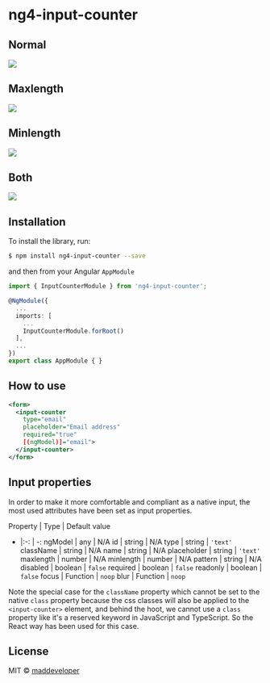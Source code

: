 # ng4-input-counter

## Normal

![](http://g.recordit.co/VtQnGdw6eX.gif)

## Maxlength

![](http://g.recordit.co/KAVkmjZBxO.gif)

## Minlength

![](http://g.recordit.co/Ww5C5R8B4Z.gif)

## Both

![](http://g.recordit.co/5XUR8OArww.gif)

## Installation

To install the library, run:

```bash
$ npm install ng4-input-counter --save
```

and then from your Angular `AppModule`

```typescript
import { InputCounterModule } from 'ng4-input-counter';

@NgModule({
  ...
  imports: [
    ...
    InputCounterModule.forRoot()
  ],
  ...
})
export class AppModule { }
```

## How to use

```xml
<form>
  <input-counter 
    type="email" 
    placeholder="Email address" 
    required="true"
    [(ngModel)]="email">
  </input-counter>
</form>
```

## Input properties

In order to make it more comfortable and compliant as a native input, the most used attributes have been set as input properties.

Property | Type | Default value
- |:-: | -:
ngModel | any | N/A
id | string | N/A
type | string | `'text'`
className | string | N/A
name | string | N/A
placeholder | string | `'text'`
maxlength | number | N/A
minlength | number | N/A
pattern | string | N/A
disabled | boolean | `false`
required | boolean | `false`
readonly | boolean | `false`
focus | Function | `noop`
blur | Function | `noop`

Note the special case for the `className` property which cannot be set to the native `class` property because the css classes will also be applied to the `<input-counter>` element, and behind the hoot, we cannot use a `class` property like it's a reserved keyword in JavaScript and TypeScript. So the React way has been used for this case.

## License

MIT © [maddeveloper](mailto:sergent.julien@icloud.com)